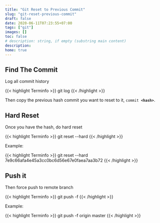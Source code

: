```yaml
---
title: "Git Reset to Previous Commit"
slug: "git-reset-previous-commit"
draft: false
date: 2020-06-11T07:23:55+07:00
tags: ["git"]
images: []
toc: false
# description: string, if empty (substring main content)
description:
home: true
---
```

## Find The Commit

Log all commit history

{{< highlight Terminfo >}}
git log
{{< /highlight >}} 

Then copy the previous hash commit you want to reset to it, <code>commit **&lt;hash&gt;**</code>.

## Hard Reset

Once you have the hash, do hard reset

{{< highlight Terminfo >}}
git reset --hard <hash>
{{< /highlight >}} 

Example: 

{{< highlight Terminfo >}}
git reset --hard 7e9c66afa4e45a3cc0bc6d56e67e0faea7aa3b72
{{< /highlight >}} 

## Push it

Then force push to remote branch

{{< highlight Terminfo >}}
git push -f <remote> <branch>
{{< /highlight >}}

Example:

{{< highlight Terminfo >}}
git push -f origin master
{{< /highlight >}}